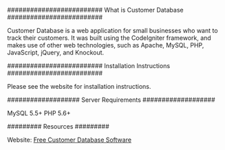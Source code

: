 #########################
What is Customer Database
#########################

Customer Database is a web application for small businesses who want to track
their customers.  It was built using the CodeIgniter framework, and makes use
of other web technologies, such as Apache, MySQL, PHP, JavaScript, jQuery,
and Knockout.

#########################
Installation Instructions
#########################

Please see the website for installation instructions.

###################
Server Requirements
###################

MySQL 5.5+
PHP 5.6+

#########
Resources
#########

Website: <a href="http://www.freecustomerdatabasesoftware.com">Free Customer Database Software</a>
